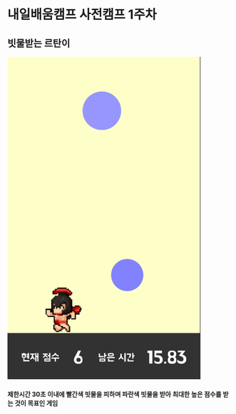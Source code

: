 # 내일배움캠프 사전캠프 1주차    
## 빗물받는 르탄이    
![PlayIMG](/IMGS/game.gif)    
#### 제한시간 30초 이내에 빨간색 빗물을 피하며 파란색 빗물을 받아 최대한 높은 점수를 받는 것이 목표인 게임
